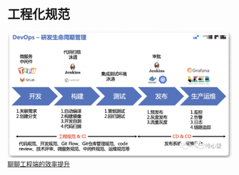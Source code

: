 # 工程化规范

![image.png](../assets/1648130081660-47ea0919-7dd3-4745-862e-6ef212bf3ceb.png)
[聊聊工程端的效率提升](https://mp.weixin.qq.com/s/cf8MMARVRIFD5GC0IXH6Kw)
